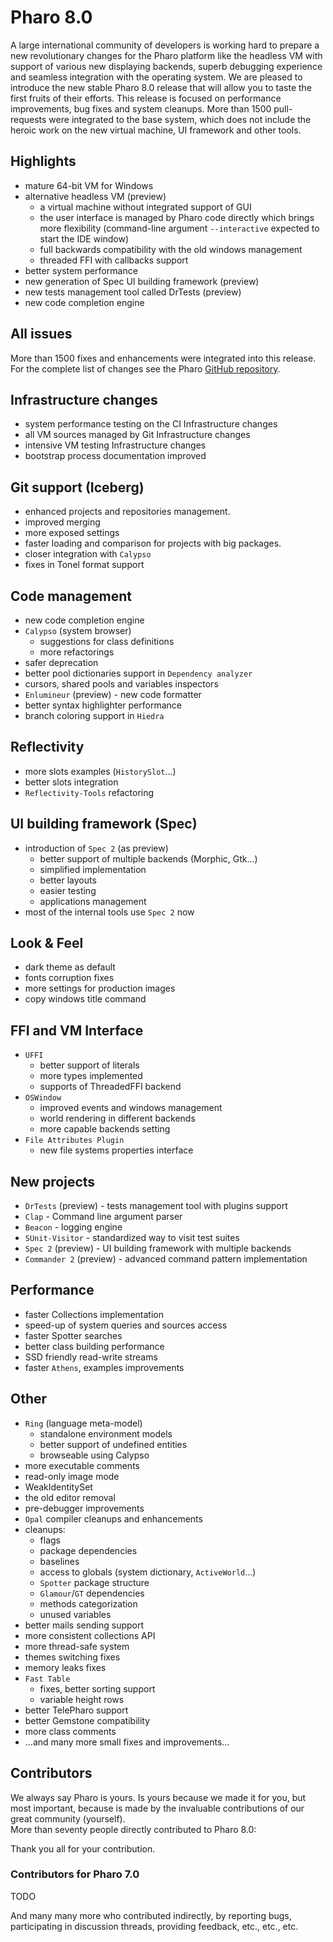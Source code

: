 # Pharo 8.0

A large international community of developers is working hard to prepare a new revolutionary changes for the Pharo platform like the headless VM with support of various new displaying backends, superb debugging experience and seamless integration with the operating system. We are pleased to introduce the new stable Pharo 8.0 release that will allow you to taste the first fruits of their efforts. This release is focused on performance improvements, bug fixes and system cleanups. More than 1500 pull-requests were integrated to the base system, which does not include the heroic work on the new virtual machine, UI framework and other tools.

## Highlights

- mature 64-bit VM for Windows
- alternative headless VM (preview)
	- a virtual machine without integrated support of GUI
	- the user interface is managed by Pharo code directly which brings more flexibility (command-line argument `--interactive` expected to start the IDE window)
	- full backwards compatibility with the old windows management
	- threaded FFI with callbacks support
- better system performance
- new generation of Spec UI building framework (preview)
- new tests management tool called DrTests (preview)
- new code completion engine

## All issues
More than 1500 fixes and enhancements were integrated into this release. For the complete list of changes see the Pharo [GitHub repository](https://github.com/pharo-project/pharo/commits/Pharo8.0).

## Infrastructure changes
- system performance testing on the CI
 Infrastructure changes
- all VM sources managed by Git
 Infrastructure changes
- intensive VM testing
 Infrastructure changes
- bootstrap process documentation improved

## Git support (Iceberg)
- enhanced projects and repositories management.
- improved merging 
- more exposed settings
- faster loading and comparison for projects with big packages.
- closer integration with `Calypso`
- fixes in Tonel format support

## Code management
- new code completion engine
- `Calypso` (system browser)
	- suggestions for class definitions
	- more refactorings
- safer deprecation
- better pool dictionaries support in `Dependency analyzer`
- cursors, shared pools and variables inspectors
- `Enlumineur` (preview) - new code formatter
- better syntax highlighter performance
- branch coloring support in `Hiedra`

## Reflectivity
- more slots examples (`HistorySlot`…)
- better slots integration
- `Reflectivity-Tools` refactoring

## UI building framework (Spec)
- introduction of `Spec 2` (as preview)
	- better support of multiple backends (Morphic, Gtk…)
	- simplified implementation
	- better layouts
	- easier testing
	- applications management
- most of the internal tools use `Spec 2` now

## Look & Feel
- dark theme as default
- fonts corruption fixes
- more settings for production images
- copy windows title command

## FFI and VM Interface
- `UFFI` 
	- better support of literals
	- more types implemented
	- supports of ThreadedFFI backend
- `OSWindow`
	- improved events and windows management
	- world rendering in different backends
	- more capable backends setting
- `File Attributes Plugin`
	- new file systems properties interface

## New projects

- `DrTests` (preview) - tests management tool with plugins support
- `Clap` - Command line argument parser
- `Beacon` - logging engine
- `SUnit-Visitor` - standardized way to visit test suites
- `Spec 2` (preview) - UI building framework with multiple backends 
- `Commander 2` (preview) - advanced command pattern implementation

## Performance
- faster Collections implementation
- speed-up of system queries and sources access
- faster Spotter searches
- better class building performance
- SSD friendly read-write streams
- faster `Athens`, examples improvements

## Other
- `Ring` (language meta-model)
	- standalone environment models
	- better support of undefined entities
	- browseable using Calypso
- more executable comments
- read-only image mode
- WeakIdentitySet
- the old editor removal
- pre-debugger improvements
- `Opal` compiler cleanups and enhancements
- cleanups:
	- flags
	- package dependencies
	- baselines 
	- access to globals (system dictionary, `ActiveWorld`…)
	- `Spotter` package structure 
	- `Glamour`/`GT` dependencies
	- methods categorization
	- unused variables
- better mails sending support
- more consistent collections API
- more thread-safe system
- themes switching fixes
- memory leaks fixes
- `Fast Table`
	- fixes, better sorting support
	- variable height rows
- better TelePharo support
- better Gemstone compatibility
- more class comments
- ...and many more small fixes and improvements...

## Contributors
We always say Pharo is yours. Is yours because we made it for you, but most important, because is made by the invaluable contributions of our great community (yourself).  
More than seventy people directly contributed to Pharo 8.0: 

Thank you all for your contribution.

### Contributors for Pharo 7.0

TODO

And many many more who contributed indirectly, by reporting bugs, participating in discussion threads, providing feedback, etc., etc., etc.

